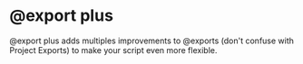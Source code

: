 # @export plus
@export plus adds multiples improvements to @exports (don't confuse with Project Exports) to make your script even more flexible.
